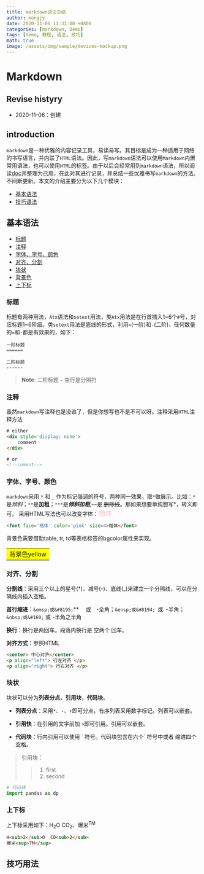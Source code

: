 ```yaml
---
title: markdown语法总结
author: kongjy
date: 2020-11-06 11:33:00 +0800
categories: [markdown, Demo]
tags: [demo, 教程, 语法, 技巧]
math: true
image: /assets/img/sample/devices-mockup.png
---
```




# Markdown

## Revise histyry
- 2020-11-06：创建


## introduction

`markdown`是一种优雅的内容记录工具，易读易写。其目标是成为一种适用于网络的书写语言，并内联了`HTML`语法。因此，写`markdown`语法可以使用`Markdown`内置常用语法，也可以使用`HTML`的标签。由于以后会经常用到`markdown`语法，所以阅读[doc](#https://markdown-guide.readthedocs.io/en/latest/)并整理为己用，在此对其进行记录，并总结一些优雅书写`markdown`的方法。不间断更新。本文的介绍主要分为以下几个模块：
 
- [基本语法](#基本语法)
- [技巧语法](#技巧语法)

## 基本语法
- [标题](#标题)
- [注释](#注释)
- [字体、字号、颜色](#字体、字号、颜色)
- [对齐、分割](#对齐、分割)
- [块状](#块状)
- [背景色](#背景色)
- [上下标](#上下标)

### 标题
标题有两种用法，`Atx`语法和`setext`用法，类`Atx`用法是在行首插入1~6个`#`号，对应标题1~6阶级。类`setext`用法是底线的形式，利用`=`(一阶)和`-`(二阶)，任何数量的`=`和`-`都是有效果的，如下：

```
一阶标题
======

二阶标题
------
```
>**Note**: 二阶标题 `-` 空行是分隔符

### 注释
虽然`markdown`写注释也是没谁了，但是你想写也不是不可以呀。注释采用`HTML`注释方法

``` HTML
# either
<div style='display: none'>
    comment
</div>

# or
<!--coment-->
```

### 字体、字号、颜色

`markdown`采用 `*` 和 `_` 作为标记强调的符号，两种同一效果，取`*`做展示。比如：`*`是*倾斜*；`**`是**加粗**；`***`是***倾斜加粗***;`~~`是 ~~删除线~~。那如果想要单纯想写\*，转义即可。
采用HTML写法也可以改变字体：<font face='楷体' color='pink' size=4>楷体</font>

``` html
<font face='楷体' color='pink' size=4>楷体</font>
```
背景色需要借助table, tr, td等表格标签的bgcolor属性来实现。<table><tr><td bgcolor=yellow>背景色yellow</td></tr></table>

### 对齐、分割
**分割线**：采用三个以上的星号(*)、减号(-)、底线(_)来建立一个分隔线，可以在分隔线内插入空格。

**首行缩进**：`&emsp;或&#8195;`** &emsp;或&#8195;-全角；`&ensp;或&#8194;`&ensp;或&#8194;-半角；`&nbsp;或&#160;`&nbsp;或&#160;-半角之半角

**换行**：换行是两回车。段落内换行是 空两个 回车。

**对齐方式**：参照HTML

``` html
<center> 中心对齐</center>
<p align="left"> 行左对齐 </p>
<p align="right"> 行右对齐 </p>
```

### 块状
块状可以分为**列表分点**，**引用块**，**代码块**。

* **列表分点**：采用`*`、`-`、`+`即可分点。有序列表采用数字标记。列表可以嵌套。

- **引用快**：在引用的文字前加 `>`即可引用。引用可以嵌套。

+ **代码块**：行内引用可以使用 \` 符号。代码块包含在六个\` 符号中或者 缩进四个空格。

>引用块：
>> 1. first
>> 2. second

```python
# 代码块
import pandas as dp
```

### 上下标
上下标采用如下：H<sub>2</sub>O  CO<sub>2</sub>、爆米<sup>TM</sup>
```markdown
H<sub>2</sub>O  CO<sub>2</sub>
爆米<sup>TM</sup>
```

## 技巧用法
